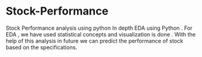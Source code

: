 # Stock-Performance
Stock Performance analysis using python
In depth EDA using Python .
For EDA , we have used statistical concepts and visualization is done .
With the help of this analysis in future we can predict the performance of stock based on the specifications.

